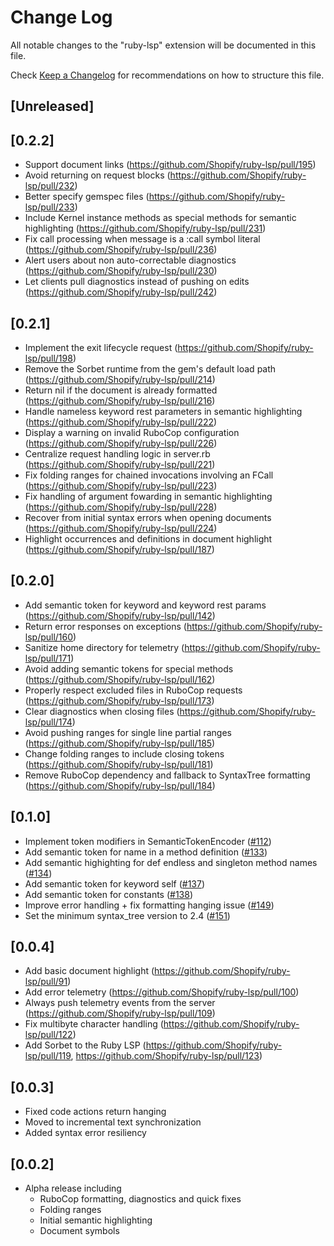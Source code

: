# Change Log

All notable changes to the "ruby-lsp" extension will be documented in this file.

Check [Keep a Changelog](http://keepachangelog.com/) for recommendations on how to structure this file.

## [Unreleased]

## [0.2.2]

- Support document links (https://github.com/Shopify/ruby-lsp/pull/195)
- Avoid returning on request blocks (https://github.com/Shopify/ruby-lsp/pull/232)
- Better specify gemspec files (https://github.com/Shopify/ruby-lsp/pull/233)
- Include Kernel instance methods as special methods for semantic highlighting (https://github.com/Shopify/ruby-lsp/pull/231)
- Fix call processing when message is a :call symbol literal (https://github.com/Shopify/ruby-lsp/pull/236)
- Alert users about non auto-correctable diagnostics (https://github.com/Shopify/ruby-lsp/pull/230)
- Let clients pull diagnostics instead of pushing on edits (https://github.com/Shopify/ruby-lsp/pull/242)

## [0.2.1]

- Implement the exit lifecycle request (https://github.com/Shopify/ruby-lsp/pull/198)
- Remove the Sorbet runtime from the gem's default load path (https://github.com/Shopify/ruby-lsp/pull/214)
- Return nil if the document is already formatted (https://github.com/Shopify/ruby-lsp/pull/216)
- Handle nameless keyword rest parameters in semantic highlighting (https://github.com/Shopify/ruby-lsp/pull/222)
- Display a warning on invalid RuboCop configuration (https://github.com/Shopify/ruby-lsp/pull/226)
- Centralize request handling logic in server.rb (https://github.com/Shopify/ruby-lsp/pull/221)
- Fix folding ranges for chained invocations involving an FCall (https://github.com/Shopify/ruby-lsp/pull/223)
- Fix handling of argument fowarding in semantic highlighting (https://github.com/Shopify/ruby-lsp/pull/228)
- Recover from initial syntax errors when opening documents (https://github.com/Shopify/ruby-lsp/pull/224)
- Highlight occurrences and definitions in document highlight (https://github.com/Shopify/ruby-lsp/pull/187)

## [0.2.0]

- Add semantic token for keyword and keyword rest params (https://github.com/Shopify/ruby-lsp/pull/142)
- Return error responses on exceptions (https://github.com/Shopify/ruby-lsp/pull/160)
- Sanitize home directory for telemetry (https://github.com/Shopify/ruby-lsp/pull/171)
- Avoid adding semantic tokens for special methods (https://github.com/Shopify/ruby-lsp/pull/162)
- Properly respect excluded files in RuboCop requests (https://github.com/Shopify/ruby-lsp/pull/173)
- Clear diagnostics when closing files (https://github.com/Shopify/ruby-lsp/pull/174)
- Avoid pushing ranges for single line partial ranges (https://github.com/Shopify/ruby-lsp/pull/185)
- Change folding ranges to include closing tokens (https://github.com/Shopify/ruby-lsp/pull/181)
- Remove RuboCop dependency and fallback to SyntaxTree formatting (https://github.com/Shopify/ruby-lsp/pull/184)

## [0.1.0]

- Implement token modifiers in SemanticTokenEncoder ([#112](https://github.com/Shopify/ruby-lsp/pull/112))
- Add semantic token for name in a method definition ([#133](https://github.com/Shopify/ruby-lsp/pull/133))
- Add semantic highighting for def endless and singleton method names ([#134](https://github.com/Shopify/ruby-lsp/pull/134))
- Add semantic token for keyword self ([#137](https://github.com/Shopify/ruby-lsp/pull/137))
- Add semantic token for constants ([#138](https://github.com/Shopify/ruby-lsp/pull/138))
- Improve error handling + fix formatting hanging issue ([#149](https://github.com/Shopify/ruby-lsp/pull/149))
- Set the minimum syntax_tree version to 2.4 ([#151](https://github.com/Shopify/ruby-lsp/pull/151))

## [0.0.4]

- Add basic document highlight (https://github.com/Shopify/ruby-lsp/pull/91)
- Add error telemetry (https://github.com/Shopify/ruby-lsp/pull/100)
- Always push telemetry events from the server (https://github.com/Shopify/ruby-lsp/pull/109)
- Fix multibyte character handling (https://github.com/Shopify/ruby-lsp/pull/122)
- Add Sorbet to the Ruby LSP (https://github.com/Shopify/ruby-lsp/pull/119, https://github.com/Shopify/ruby-lsp/pull/123)

## [0.0.3]

- Fixed code actions return hanging
- Moved to incremental text synchronization
- Added syntax error resiliency

## [0.0.2]

- Alpha release including
    - RuboCop formatting, diagnostics and quick fixes
    - Folding ranges
    - Initial semantic highlighting
    - Document symbols
